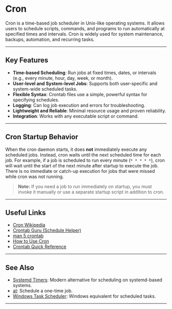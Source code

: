 # Cron

Cron is a time-based job scheduler in Unix-like operating systems. It allows users to schedule scripts, commands, and programs to run automatically at specified times and intervals. Cron is widely used for system maintenance, backups, automation, and recurring tasks.

---

## Key Features

- **Time-based Scheduling**: Run jobs at fixed times, dates, or intervals (e.g., every minute, hour, day, week, or month).
- **User-level and System-level Jobs**: Supports both user-specific and system-wide scheduled tasks.
- **Flexible Syntax**: Crontab files use a simple, powerful syntax for specifying schedules.
- **Logging**: Can log job execution and errors for troubleshooting.
- **Lightweight and Reliable**: Minimal resource usage and proven reliability.
- **Integration**: Works with any executable script or command.

---

## Cron Startup Behavior

When the cron daemon starts, it does **not** immediately execute any scheduled jobs. Instead, cron waits until the next scheduled time for each job. For example, if a job is scheduled to run every minute (`* * * * *`), cron will wait until the start of the next minute after startup to execute the job. There is no immediate or catch-up execution for jobs that were missed while cron was not running.

> **Note:** If you need a job to run immediately on startup, you must invoke it manually or use a separate startup script in addition to cron.

---

## Useful Links

- [Cron Wikipedia](https://en.wikipedia.org/wiki/Cron)
- [Crontab Guru (Schedule Helper)](https://crontab.guru/)
- [man 5 crontab](https://man7.org/linux/man-pages/man5/crontab.5.html)
- [How to Use Cron](https://www.digitalocean.com/community/tutorials/how-to-use-cron-to-automate-tasks-on-a-vps)
- [Crontab Quick Reference](https://www.adminschoice.com/crontab-quick-reference)

---

## See Also

- [Systemd Timers](./systemd.md): Modern alternative for scheduling on systemd-based systems.
- [at](https://man7.org/linux/man-pages/man1/at.1.html): Schedule a one-time job.
- [Windows Task Scheduler](./windows_task_scheduler.md): Windows equivalent for scheduled tasks.

---
